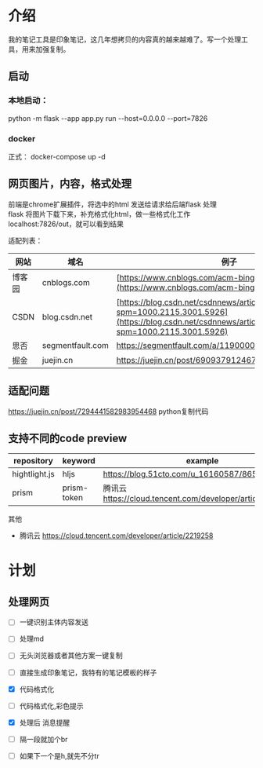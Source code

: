# 介绍
我的笔记工具是印象笔记，这几年想拷贝的内容真的越来越难了。写一个处理工具，用来加强复制。

## 启动
### 本地启动：
python -m flask --app app.py run --host=0.0.0.0 --port=7826

### docker
正式： docker-compose up -d

## 网页图片，内容，格式处理

前端是chrome扩展插件，将选中的html 发送给请求给后端flask 处理  
flask 将图片下载下来，补充格式化html，做一些格式化工作  
localhost:7826/out，就可以看到结果

适配列表：

| 网站   | 域名               | 例子                                                                                                                                                                   | 
|------|------------------|----------------------------------------------------------------------------------------------------------------------------------------------------------------------|
| 博客园  | cnblogs.com      | [https://www.cnblogs.com/acm-bingzi/p/svg.html](https://www.cnblogs.com/acm-bingzi/p/svg.html)                                                                       |
| CSDN | blog.csdn.net    | [https://blog.csdn.net/csdnnews/article/details/134566191?spm=1000.2115.3001.5926](https://blog.csdn.net/csdnnews/article/details/134566191?spm=1000.2115.3001.5926) |
| 思否   | segmentfault.com | https://segmentfault.com/a/1190000044421775                                                                                                                          |
| 掘金   | juejin.cn        | https://juejin.cn/post/6909379124679311368                                                                                                                           |
## 适配问题
https://juejin.cn/post/7294441582983954468  python复制代码

## 支持不同的code preview

| repository    | keyword     | example                                                 |
|---------------|-------------|---------------------------------------------------------|
| hightlight.js | hljs        | https://blog.51cto.com/u_16160587/8658288               |
| prism         | prism-token | 腾讯云 https://cloud.tencent.com/developer/article/2219258 |
其他
* 腾讯云 https://cloud.tencent.com/developer/article/2219258

# 计划

## 处理网页
- [ ] 一键识别主体内容发送
- [ ] 处理md
- [ ] 无头浏览器或者其他方案一键复制
- [ ] 直接生成印象笔记，我特有的笔记模板的样子
- [x] 代码格式化
- [ ] 代码格式化,彩色提示
- [x] 处理后 消息提醒
- [ ] 隔一段就加个br 
- [ ] 如果下一个是h,就先不分tr

